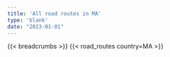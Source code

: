 ```yaml
---
title: 'All road routes in MA'
type: 'blank'
date: "2023-01-01"
---
```


{{< breadcrumbs >}}
{{< road_routes country=MA >}}
